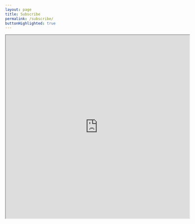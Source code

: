```yaml
---
layout: page
title: Subscribe
permalink: /subscribe/
buttonHighlighted: true
---
```


<iframe src="https://cdn.forms-content.sg-form.com/150295d9-8dbd-11ed-819e-96e7fc72fab4" style="width: 600px;height: 600px;" />